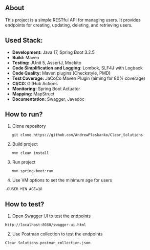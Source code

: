 ## About

This project is a simple RESTful API for managing users. It provides endpoints for creating, updating, deleting, and
retrieving users.

## Used Stack:

- **Development:** Java 17, Spring Boot 3.2.5
- **Build:** Maven
- **Testing:** JUnit 5, AssertJ, Mockito
- **Code Simplification and Logging:** Lombok, SLF4J with Logback
- **Code Quality:** Maven plugins (Checkstyle, PMD)
- **Test Coverage:** JaCoCo Maven Plugin (aiming for 80% coverage)
- **CI/CD:** GitHub Actions
- **Monitoring:** Spring Boot Actuator
- **Mapping:** MapStruct
- **Documentation:** Swagger, Javadoc

## How to run?

1) Clone repository

```shell
   git clone https://github.com/AndrewPleskanko/Clear_Solutions
```

2) Build project

```shell
   mvn clean install
```

3) Run project

```shell
   mvn spring-boot:run
```

4) Use VM options to set the minimum age for users

 ```copy
-DUSER_MIN_AGE=18
```

## How to test?

1) Open Swagger UI to test the endpoints

```copy
http://localhost:8080/swagger-ui.html
```

2) Use Postman collection to test the endpoints

```copy
Clear Solutions.postman_collection.json
```